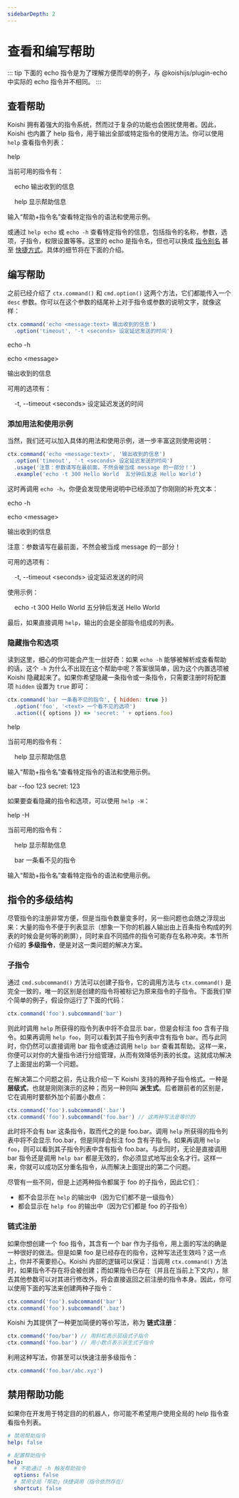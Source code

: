 ```yaml
---
sidebarDepth: 2
---
```


# 查看和编写帮助

::: tip
下面的 echo 指令是为了理解方便而举的例子，与 @koishijs/plugin-echo 中实际的 echo 指令并不相同。
:::

## 查看帮助

Koishi 拥有着强大的指令系统，然而过于复杂的功能也会困扰使用者。因此，Koishi 也内置了 help 指令，用于输出全部或特定指令的使用方法。你可以使用 `help` 查看指令列表：

<panel-view title="聊天记录">
<chat-message nickname="Alice" color="#cc0066">help</chat-message>
<chat-message nickname="Koishi" avatar="/koishi.png">
<p>当前可用的指令有：</p>
<p>&nbsp;&nbsp;&nbsp;&nbsp;echo  输出收到的信息</p>
<p>&nbsp;&nbsp;&nbsp;&nbsp;help  显示帮助信息</p>
<p>输入“帮助+指令名”查看特定指令的语法和使用示例。</p>
</chat-message>
</panel-view>

或通过 `help echo` 或 `echo -h` 查看特定指令的信息，包括指令的名称，参数，选项，子指令，权限设置等等。这里的 echo 是指令名，但也可以换成 [指令别名](./execute.md#指令别名) 甚至 [快捷方式](./execute.md#快捷方式)。具体的细节将在下面的介绍。

## 编写帮助

之前已经介绍了 `ctx.command()` 和 `cmd.option()` 这两个方法，它们都能传入一个 `desc` 参数。你可以在这个参数的结尾补上对于指令或参数的说明文字，就像这样：

```js
ctx.command('echo <message:text> 输出收到的信息')
  .option('timeout', '-t <seconds> 设定延迟发送的时间')
```

<panel-view title="聊天记录">
<chat-message nickname="Alice" color="#cc0066">echo -h</chat-message>
<chat-message nickname="Koishi" avatar="/koishi.png">
<p>echo &lt;message></p>
<p>输出收到的信息</p>
<p>可用的选项有：</p>
<p>&nbsp;&nbsp;&nbsp;&nbsp;-t, --timeout &lt;seconds>  设定延迟发送的时间</p>
</chat-message>
</panel-view>

### 添加用法和使用示例

当然，我们还可以加入具体的用法和使用示例，进一步丰富这则使用说明：

```js
ctx.command('echo <message:text>', '输出收到的信息')
  .option('timeout', '-t <seconds> 设定延迟发送的时间')
  .usage('注意：参数请写在最前面，不然会被当成 message 的一部分！')
  .example('echo -t 300 Hello World  五分钟后发送 Hello World')
```

这时再调用 `echo -h`，你便会发现使用说明中已经添加了你刚刚的补充文本：

<panel-view title="聊天记录">
<chat-message nickname="Alice" color="#cc0066">echo -h</chat-message>
<chat-message nickname="Koishi" avatar="/koishi.png">
<p>echo &lt;message></p>
<p>输出收到的信息</p>
<p>注意：参数请写在最前面，不然会被当成 message 的一部分！</p>
<p>可用的选项有：</p>
<p>&nbsp;&nbsp;&nbsp;&nbsp;-t, --timeout &lt;seconds>  设定延迟发送的时间</p>
<p>使用示例：</p>
<p>&nbsp;&nbsp;&nbsp;&nbsp;echo -t 300 Hello World  五分钟后发送 Hello World</p>
</chat-message>
</panel-view>

最后，如果直接调用 `help`，输出的会是全部指令组成的列表。

### 隐藏指令和选项

读到这里，细心的你可能会产生一丝好奇：如果 `echo -h` 能够被解析成查看帮助的话，这个 `-h` 为什么不出现在这个帮助中呢？答案很简单，因为这个内置选项被 Koishi 隐藏起来了。如果你希望隐藏一条指令或一条指令，只需要注册时将配置项 `hidden` 设置为 `true` 即可：

```js
ctx.command('bar 一条看不见的指令', { hidden: true })
  .option('foo', '<text> 一个看不见的选项')
  .action(({ options }) => 'secret: ' + options.foo)
```

<panel-view title="聊天记录">
<chat-message nickname="Alice" color="#cc0066">help</chat-message>
<chat-message nickname="Koishi" avatar="/koishi.png">
<p>当前可用的指令有：</p>
<p>&nbsp;&nbsp;&nbsp;&nbsp;help  显示帮助信息</p>
<p>输入“帮助+指令名”查看特定指令的语法和使用示例。</p>
</chat-message>
<chat-message nickname="Alice" color="#cc0066">bar --foo 123</chat-message>
<chat-message nickname="Koishi" avatar="/koishi.png">secret: 123</chat-message>
</panel-view>

如果要查看隐藏的指令和选项，可以使用 `help -H`：

<panel-view title="聊天记录">
<chat-message nickname="Alice" color="#cc0066">help -H</chat-message>
<chat-message nickname="Koishi" avatar="/koishi.png">
<p>当前可用的指令有：</p>
<p>&nbsp;&nbsp;&nbsp;&nbsp;help  显示帮助信息</p>
<p>&nbsp;&nbsp;&nbsp;&nbsp;bar  一条看不见的指令</p>
<p>输入“帮助+指令名”查看特定指令的语法和使用示例。</p>
</chat-message>
</panel-view>

## 指令的多级结构

尽管指令的注册非常方便，但是当指令数量变多时，另一些问题也会随之浮现出来：大量的指令不便于列表显示（想象一下你的机器人输出由上百条指令构成的列表的时候会是何等的刷屏），同时来自不同插件的指令可能存在名称冲突。本节所介绍的 **多级指令**，便是对这一类问题的解决方案。

### 子指令

通过 `cmd.subcommand()` 方法可以创建子指令，它的调用方法与 `ctx.command()` 是完全一致的，唯一的区别是创建的指令将被标记为原来指令的子指令。下面我们举个简单的例子，假设你运行了下面的代码：

```js
ctx.command('foo').subcommand('bar')
```

则此时调用 `help` 所获得的指令列表中将不会显示 bar，但是会标注 foo 含有子指令。如果再调用 `help foo`，则可以看到其子指令列表中含有指令 bar。而与此同时，你仍然可以直接调用 bar 指令或通过调用 `help bar` 查看其帮助。这样一来，你便可以对你的大量指令进行分组管理，从而有效降低列表的长度。这就成功解决了上面提出的第一个问题。

在解决第二个问题之前，先让我介绍一下 Koishi 支持的两种子指令格式。一种是 **层级式**，也就是刚刚演示的这种；而另一种则叫 **派生式**。后者跟前者的区别是，它在调用时要额外加个前置小数点：

```js
ctx.command('foo').subcommand('.bar')
ctx.command('foo').subcommand('foo.bar') // 这两种写法是等价的
```

此时将不会有 bar 这条指令，取而代之的是 foo.bar。调用 `help` 所获得的指令列表中将不会显示 foo.bar，但是同样会标注 foo 含有子指令。如果再调用 `help foo`，则可以看到其子指令列表中含有指令 foo.bar。与此同时，无论是直接调用 bar 指令还是调用 `help bar` 都是无效的，你必须显式地写出全名才行。这样一来，你就可以成功区分重名指令，从而解决上面提出的第二个问题。

尽管有一些不同，但是上述两种指令都属于 foo 的子指令，因此它们：

- 都不会显示在 `help` 的输出中（因为它们都不是一级指令）
- 都会显示在 `help foo` 的输出中（因为它们都是 foo 的子指令）

### 链式注册

如果你想创建一个 foo 指令，其含有一个 bar 作为子指令，用上面的写法的确是一种很好的做法。但是如果 foo 是已经存在的指令，这种写法还生效吗？这一点上，你并不需要担心。Koishi 内部的逻辑可以保证：当调用 `ctx.command()` 方法时，如果指令不存在将会被创建；而如果指令已存在（并且在当前上下文内），除去其他参数可以对其进行修改外，将会直接返回之前注册的指令本身。因此，你可以使用下面的写法来创建两种子指令：

```js
ctx.command('foo').subcommand('bar')
ctx.command('foo').subcommand('.baz')
```

Koishi 为其提供了一种更加简便的等价写法，称为 **链式注册**：

```js
ctx.command('foo/bar') // 用斜杠表示层级式子指令
ctx.command('foo.bar') // 用小数点表示派生式子指令
```

利用这种写法，你甚至可以快速注册多级指令：

```js
ctx.command('foo.bar/abc.xyz')
```

## 禁用帮助功能

如果你在开发用于特定目的的机器人，你可能不希望用户使用全局的 help 指令查看指令列表。

```yaml koishi.yml
# 禁用帮助指令
help: false

# 配置帮助指令
help:
  # 不能通过 -h 触发帮助指令
  options: false
  # 禁用全局「帮助」快捷调用（指令依然存在）
  shortcut: false
```
